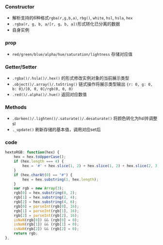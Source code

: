 ### Constructor
+ 解析支持的6种格式`rgba(r,g,b,a)`, `rbg()`, `white`, `hsl`, `hsla`, `hex`  
+ `.rgba(r, g, b, a/[r, g, b, a])`形式转化已分离的数据  
+ 自身实例

### prop
+ `red/green/blue/alpha/hue/saturation/lightness` 存储对应值

### Getter/Setter
+ `.rgba()/.hsla()/.hex()` 的形式修改实例对象的当前展示类型
+ `.object()/.array()/.toString()` 链式操作将展示类型输出 `{r: 0, g: 0, b: 0}/[0, 0, 0]/rgb(0, 0, 0)`  
+ `.red()/.alpha()/.hue()` 返回对应数值  

### Methods
+ `.darken()/.lighten()/.saturate()/.desaturate()` 将颜色转化为hsl并调整sl  
+ `._update()` 刷新存储的基本值，调用对应set后

### code
```js
hextoRGB: function(hex) {
    hex = hex.toUpperCase();
    if (hex.length === 4) {
        hex = '#' + hex.slice(1, 2) + hex.slice(1, 2) + hex.slice(2, 3) + hex.slice(2, 3) + hex.slice(3, 4) + hex.slice(3, 4);
    }
    if (hex.charAt(0) == "#") {
        hex = hex.substring(1, hex.length);
    }
    var rgb = new Array(3);
    rgb[0] = hex.substring(0, 2);
    rgb[1] = hex.substring(2, 4);
    rgb[2] = hex.substring(4, 6);
    rgb[0] = parseInt(rgb[0], 16);
    rgb[1] = parseInt(rgb[1], 16);
    rgb[2] = parseInt(rgb[2], 16);
    isNaN(rgb[0]) && (rgb[0] = 0);
    isNaN(rgb[1]) && (rgb[1] = 0);
    isNaN(rgb[2]) && (rgb[2] = 0);
    return rgb;
},
```
